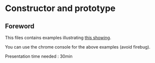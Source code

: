 # Constructor and prototype

## Foreword

This files contains examples illustrating [this showing](https://prezi.com/qtvjlm_557ab/javascript-constructor-and-prototype/).

You can use the chrome console for the above examples (avoid firebug).

Presentation time needed : 30min
